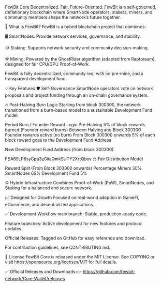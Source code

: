 FewBit Core
Decentralized. Fair. Future-Oriented.
FewBit is a self-governed, deflationary blockchain where SmartNode operators, stakers, miners, and community members shape the network’s future together.

🔗 What is FewBit?
FewBit is a hybrid blockchain project that combines:

🖥️ SmartNodes: Provide network services, governance, and stability.

🪙 Staking: Supports network security and community decision-making.

⚒️ Mining: Powered by the GhostRider algorithm (adapted from Raptoreum), designed for fair CPU/GPU Proof-of-Work.

FewBit is fully decentralized, community-led, with no pre-mine, and a transparent development fund.

💡 Key Features
🛡️ Self-Governance
SmartNode operators vote on network proposals and project funding through an on-chain governance system.

🔥 Post-Halving Burn Logic
Starting from block 300300, the network transitioned from a burn-based model to a sustainable Development Fund model.

Period	Burn / Founder Reward Logic
Pre-Halving	5% of block rewards burned (Founder reward burns)
Between Halving and Block 300300	Founder rewards active (no burn)
From Block 300300 onwards	5% of each block reward goes to the Development Fund Address

New Development Fund Address (from block 300300):

FBA69LP6syGpa3zGiiaQmkSUTY2XrtQbov
⚖️ Fair Distribution Model

Reward Split (From Block 300300 onwards)	Percentage
Miners	30%
SmartNodes	65%
Development Fund	5%

⚙️ Hybrid Infrastructure
Combines Proof-of-Work (PoW), SmartNodes, and Staking for a balanced and secure network.

📈 Designed for Growth
Focused on real-world adoption in GameFi, eCommerce, and decentralized applications.

✅ Development Workflow
main branch:
Stable, production-ready code.

Feature branches:
Active development for new features and protocol updates.

Official Releases:
Tagged on GitHub for easy reference and download.

For contribution guidelines, see CONTRIBUTING.md.

📄 License
FewBit Core is released under the MIT License.
See COPYING or visit https://opensource.org/licenses/MIT for full details.

✅ Official Releases and Downloads
👉 https://github.com/fewbit-network/Core-Wallet/releases
